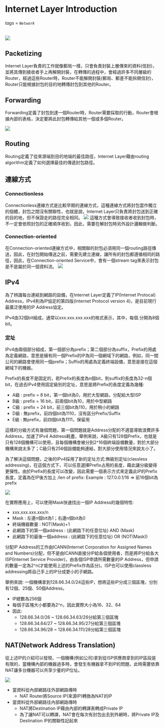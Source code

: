 # Internet Layer Introduction
###### tags = `Network`

![](https://i.imgur.com/KT2KFU5.png)

## Packetizing
Internet Layer負責的工作就像郵局一樣，只會負責封裝上層傳來的資料(信封)，並將其傳到接收者手上再解開封裝，在轉傳的過程中，會經過許多不同層級的Router，經過這些Router時，Router不能解開封裝(郵局、郵差不能拆開信封)，Router只能根據封包的目的地轉傳封包到其他的Router。

## Forwarding
Forwarding定義了封包到達一個Router時，Router需要採取的行動，Router會根據內部的表格，決定要將此封包轉傳給其他一個或多個Router。

![](https://i.imgur.com/zUc6mHZ.png)

## Routing
Routing定義了從來源端到目的地端的最佳路徑，Internet Layer藉由routing algorithm定義了如何選擇最佳的傳遞封包路徑。

## 連線方式
### Connectionless
Connectionless連線方式是比較早期的連線方式，這種連線方式將封包當作獨立的個體，封包之間沒有關聯性，也就是說，Internet Layer只負責將封包送到正確的目的地，但不保證走的路徑完全相同。
![](https://i.imgur.com/cHS9TsL.png)
這種方式會導致接收者收到封包時，不一定會依照封包的正確順序收到，因此，需要在解封包時另外設計邏輯做判斷。

### Connection-oriented
在Connection-oriented連線方式中，相關聯的封包必須用同一個routing路徑傳送，因此，在封包開始傳送之前，需要先建立連線，讓所有的封包都遵循相同的路徑，因此，在Connection-oriented Service中，會有一個stream tag來表示封包是不是屬於同一個資料流。
![](https://i.imgur.com/3VSJYyD.png)

## IPv4
為了辨識每台連結到網路的設備，在Internet Layer定義了IP(Internet Protocal) Address，IPv4則為IP協定的第四版(Internet Protocol version 4)，是目前現行最廣泛使用的IP Address協定。

IPv4由32個bit組成，通常以xxx.xxx.xxx.xxx的格式表示，其中，每個.分開為8個bit。

### 定址
IPv4由兩個部分組成，第一個部分為prefix；第二個部分為suffix，Prefix的用處為定義網路，意思是擁有同一個Prefix的IP為同一個網域下的網路，例如，同一間公司的網路會使用同一個prefix；Suffix的用處為定義終端設備，意思是接在這個網域下的機器。

Prefix的長度不是固定的，若Prefix的長度為n個bit，則suffix的長度為32-n個bit，在過去IPv4使用固定級別的定址，意思是將Prefix的長度定義為幾種:
* A級 : prefix = 8 bit，第一個bit為0，用於大型網路，分配給大型ISP
* B級 : prefix = 16 bit，前兩個bit為10，用於中型網路
* C級 : prefix = 24 bit，前三個bit為110，用於稍小的網路
* D級 : 無prefix，前四個bit為1110，沒有區分Prefix/Suffix
* E級 : 無prefix，前四個bit為1111，保留用

這樣的分級方式有幾個問題，第一個問題就是Address分配的不適當導致浪費許多Address，加速了IPv4 Address耗盡，舉例來說，A級只有128個Prefix，也就是只有128個機構可以使用，且每個機構會被分到2^16個終端設備數量，對於大部分機構來說太多了；C級只有256個設備能夠連結，對大部分使用情況來說太小了。

為了解決這個問題，之後的IPv4採用了新的定址方式:無級別定址(classless addressing)，在這個方式下，可以任意選擇Prefix占用的長度，藉此讓分級變得更彈性。由於Prefix的長度可以改變，因此需要一個表示方式來定義此IP的Prefix長度，定義為在IP後方加上 /len of prefix:
Example : 127.0.0.1/16 => 前16個bit為prefix

![](https://i.imgur.com/Vd0oWB2.png)

在實際應用上，可以使用Mask快速找出一個IP Address的幾個特性:
* xxx.xxx.xxx.xxx/n
* Mask : 左邊n個bit為1；右邊n個bit為0
* 終端機器數量 : NOT(Mask)+1
* 此網路下的第一個address : (此網路下的任意位址) AND (Mask)
* 此網路下的最後一個address : (此網路下的任意位址) OR (NOT(Mask))

分配IP Address的工作由ICANN(Internet Corporation for Assigned Names and Numbers)分配，但不是由ICANN直接分IP給各個使用者，而是將IP分給各大ISP(Internet Service Provider)，由各個ISP申請所需數量的IP Address，但申請的數量一定為2^n(才能使用上述的Prefix作為區分)。ISP也可以使用classless addressing將自己手上的IP分成更小的子網路。

舉例來說:
一個機構拿到128.66.34.0/24這些IP，想將這些IP分成三個區塊，分別有12個、25個、50個Address。
* IP總數為256個
* 每個子區塊大小都要為2^n，因此實際大小為16、32、64
* 因此:
    * 128.66.34.0/26 ~ 128.66.34.63/26分給第三個區塊
    * 128.66.34.64/27 ~ 128.66.34.95/27分給第三個區塊
    * 128.66.34.96/28 ~ 128.66.34.111/28分給第三個區塊

## NAT(Network Address Translation)
從上述IP的介紹可以發現，一個機構(例如公司)拿到從ISP供應商拿到的IP區段是有限的，當機構內部的機器過多時，會發生有機器拿不到IP的問題，此時需要依靠NAT讓多台機器可以共享少量的IP位址。

![](https://i.imgur.com/xBzSrxZ.png)

* 當資料從內部網路往外部網路傳時
    * NAT Router將Source IP(來源IP)轉換為NAT的IP
* 當資料從外部網路往內部網路傳時
    * NAT將Destination IP藉由內部的轉譯表轉成Private IP
    * 為了讓NAT可以轉譯，NAT會在每次有封包出去到外網時，將Private IP及Destination IP的關聯性記起來
